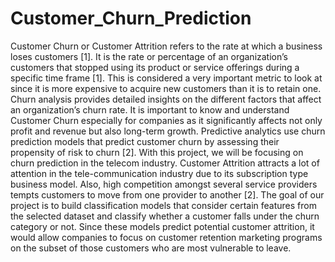 # Customer_Churn_Prediction

Customer Churn or Customer Attrition refers to the rate at which a business loses customers [1]. It is the rate or percentage of an organization’s customers that stopped using its product or service offerings during a specific time frame [1]. This is considered a very important metric to look at since it is more expensive to acquire new customers than it is to retain one. Churn analysis provides detailed insights on the different factors that affect an organization’s churn rate. It is important to know and understand Customer Churn especially for companies as it significantly affects not only profit and revenue but also long-term growth. Predictive analytics use churn prediction models that predict customer churn by assessing their propensity of risk to churn [2]. With this project, we will be focusing on churn prediction in the telecom industry. Customer Attrition attracts a lot of attention in the tele-communication industry due to its subscription type business model. Also, high competition amongst several service providers tempts customers to move from one provider to another [2]. The goal of our project is to build classification models that consider certain features from the selected dataset and classify whether a customer falls under the churn category or not. Since these models predict potential customer attrition, it would allow companies to focus on customer retention marketing programs on the subset of those customers who are most vulnerable to leave. 

